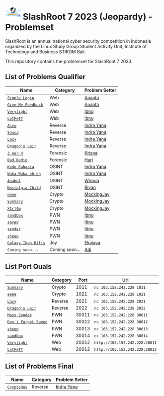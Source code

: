 # <img src="images/logo.png" height="50"> SlashRoot 7 2023 (Jeopardy) - Problemset

SlashRoot is an annual national cyber security competition in Indonesia organized by the Linux Study Group Student Activity Unit, Institute of Technology and Business STIKOM Bali.

This repository contains the problemset for SlashRoot 7 2023.

## List of Problems Qualifier

| Name                                                                                                                                   | Category       | Problem Setter                               |
| -------------------------------------------------------------------------------------------------------------------------------------- | -------------- | -------------------------------------------- |
| [`Simple Login`](https://github.com/Kelompok-Studi-Linux-Stikom-Bali/soal-slashroot-7/tree/master/penyisihan/web/simple-login)           | Web            | [Ananta](https://github.com/AnantaWeda)      |
| [`Give Me Feedback`](https://github.com/Kelompok-Studi-Linux-Stikom-Bali/soal-slashroot-7/tree/master/penyisihan/web/give-me-feedback)   | Web            | [Ananta](https://github.com/AnantaWeda)      |
| [`Verylight`](https://github.com/Kelompok-Studi-Linux-Stikom-Bali/soal-slashroot-7/tree/master/penyisihan/web/verylight)           | Web            | [Ibnu](https://github.com/ibnudz)      |
| [`LotFeTT`](https://github.com/Kelompok-Studi-Linux-Stikom-Bali/soal-slashroot-7/tree/master/penyisihan/web/lotfett)           | Web            | [Ibnu](https://github.com/ibnudz)      |
| [`Asem`](https://github.com/Kelompok-Studi-Linux-Stikom-Bali/soal-slashroot-7/tree/master/penyisihan/reverse/asem)                     | Reverse        | [Indra Yana](https://github.com/indrayyana)  |
| [`Sanca`](https://github.com/Kelompok-Studi-Linux-Stikom-Bali/soal-slashroot-7/tree/master/penyisihan/reverse/sanca)                     | Reverse        | [Indra Yana](https://github.com/indrayyana)  |
| [`Lazy`](https://github.com/Kelompok-Studi-Linux-Stikom-Bali/soal-slashroot-7/tree/master/penyisihan/reverse/lazy)                       | Reverse        | [Indra Yana](https://github.com/indrayyana)  |
| [`Dragon's Lair`](https://github.com/Kelompok-Studi-Linux-Stikom-Bali/soal-slashroot-7/tree/master/penyisihan/reverse/dragons_lair)      | Reverse        | [Indra Yana](https://github.com/indrayyana)  |
| [`3 per 4`](https://github.com/Kelompok-Studi-Linux-Stikom-Bali/soal-slashroot-7/tree/master/penyisihan/forensics/3%20per%204)           | Forensic       | [Krisna](https://github.com/wiranatakrisna)  |
| [`Bad Radio`](https://github.com/Kelompok-Studi-Linux-Stikom-Bali/soal-slashroot-7/tree/master/penyisihan/forensics/bad-radio)           | Forensic       | [Hari](https://github.com/gedehari)          |
| [`Kode Rahasia`](https://github.com/Kelompok-Studi-Linux-Stikom-Bali/soal-slashroot-7/tree/master/penyisihan/OSINT/kode_rahasia)         | OSINT          | [Indra Yana](https://github.com/indrayyana)  |
| [`Waka Waka eh eh`](https://github.com/Kelompok-Studi-Linux-Stikom-Bali/soal-slashroot-7/tree/master/penyisihan/OSINT/waka_waka_eh_eh)   | OSINT          | [Indra Yana](https://github.com/indrayyana)  |
| [`Anabul`](https://github.com/Kelompok-Studi-Linux-Stikom-Bali/soal-slashroot-7/tree/master/penyisihan/OSINT/anabul)                     | OSINT          | [Wrinda](https://github.com/WrindaWaneswari) |
| [`Nostalgia Child`](https://github.com/Kelompok-Studi-Linux-Stikom-Bali/soal-slashroot-7/tree/master/penyisihan/OSINT/nostalgia_child)                                                                                                                         | OSINT | [Riyan](https://github.com/riyanpradana21)   |
| [`eeee`](https://github.com/Kelompok-Studi-Linux-Stikom-Bali/soal-slashroot-7/tree/master/penyisihan/crypto/eeee)                                                                                                                         | Crypto         | [MockingJay](https://github.com/MockingjayIndra)  |
| [`Summary`](https://github.com/Kelompok-Studi-Linux-Stikom-Bali/soal-slashroot-7/tree/master/penyisihan/crypto/summary)                                                                                                                         | Crypto         | [MockingJay](https://github.com/MockingjayIndra)  |
| [`X1rt4m`](https://github.com/Kelompok-Studi-Linux-Stikom-Bali/soal-slashroot-7/tree/master/penyisihan/crypto/x1rt4m)                                                                                                                         | Crypto         | [MockingJay](https://github.com/MockingjayIndra)  |
| [`sandbox`](https://github.com/Kelompok-Studi-Linux-Stikom-Bali/soal-slashroot-7/tree/master/penyisihan/pwn/sandbox)                                                                                                                         | PWN            | [Ibnu](https://github.com/ibnudz)            |
| [`saved`](https://github.com/Kelompok-Studi-Linux-Stikom-Bali/soal-slashroot-7/tree/master/penyisihan/pwn/saved)                                                                                                                         | PWN            | [Ibnu](https://github.com/ibnudz)            |
| [`sender`](https://github.com/Kelompok-Studi-Linux-Stikom-Bali/soal-slashroot-7/tree/master/penyisihan/pwn/sender)                                                                                                                         | PWN            | [Ibnu](https://github.com/ibnudz)            |
| [`sheep`](https://github.com/Kelompok-Studi-Linux-Stikom-Bali/soal-slashroot-7/tree/master/penyisihan/pwn/sheep)                                                                                                                         | PWN            | [Ibnu](https://github.com/ibnudz)            |
| [`Galaxy Ikan Bilis`](https://github.com/Kelompok-Studi-Linux-Stikom-Bali/soal-slashroot-7/tree/master/penyisihan/JOY/Galaxy-Ikan-Bilis) | Joy            | [Ekajaya](https://github.com/ekajaya740)     |
| `Coming soon...`                                                                                                                         | Coming soon... | [Adi](https://github.com/adi-winters)        |

## List Port Quals
| Name   	          | Category       | Port     | Url         |
| --------------------| -------------- | -------- | ----------- |
| [`Summary`](https://github.com/Kelompok-Studi-Linux-Stikom-Bali/soal-slashroot-7/tree/master/penyisihan/crypto/summary) | Crypto | 1011 | `nc 103.152.242.228 1011` |
| [`eeee`](https://github.com/Kelompok-Studi-Linux-Stikom-Bali/soal-slashroot-7/tree/master/penyisihan/crypto/eeee) | Crypto | 1021 | `nc 103.152.242.228 1021` |
| [`Lazy`](https://github.com/Kelompok-Studi-Linux-Stikom-Bali/soal-slashroot-7/tree/master/penyisihan/reverse/lazy) | Reverse | 2021 | `nc 103.152.242.228 2021` |
| [`Dragon's Lair`](https://github.com/Kelompok-Studi-Linux-Stikom-Bali/soal-slashroot-7/tree/master/penyisihan/reverse/dragons_lair) | Reverse | 2022 | `nc 103.152.242.228 2022` |
| [`Mass Sender`](https://github.com/Kelompok-Studi-Linux-Stikom-Bali/soal-slashroot-7/tree/master/penyisihan/pwn/sender) | PWN  | 30011 | `nc 103.152.242.228 30011` |
| [`Don't Forget Saved`](https://github.com/Kelompok-Studi-Linux-Stikom-Bali/soal-slashroot-7/tree/master/penyisihan/pwn/saved) | PWN  | 30012 | `nc 103.152.242.228 30012` |
| [`sheep`](https://github.com/Kelompok-Studi-Linux-Stikom-Bali/soal-slashroot-7/tree/master/penyisihan/pwn/sheep) | PWN  | 30013 | `nc 103.152.242.228 30013` |
| [`sandbox`](https://github.com/Kelompok-Studi-Linux-Stikom-Bali/soal-slashroot-7/tree/master/penyisihan/pwn/sandbox) | PWN  | 30014 | `nc 103.152.242.228 30014` |
| [`Verylight`](https://github.com/Kelompok-Studi-Linux-Stikom-Bali/soal-slashroot-7/tree/master/penyisihan/web/verylight) | Web | 20012 | `http://103.152.242.228:20011` |
| [`LotFeTT`](https://github.com/Kelompok-Studi-Linux-Stikom-Bali/soal-slashroot-7/tree/master/penyisihan/web/lotfett) | Web | 20012 | `http://103.152.242.228:20012` |

## List of Problems Final

| Name                                                                                                                                   | Category       | Problem Setter                               |
| -------------------------------------------------------------------------------------------------------------------------------------- | -------------- | -------------------------------------------- |
| [`CryptoRev`](https://github.com/Kelompok-Studi-Linux-Stikom-Bali/soal-slashroot-7/tree/master/final/reverse/cryptoRev)                     | Reverse        | [Indra Yana](https://github.com/indrayyana)  |


